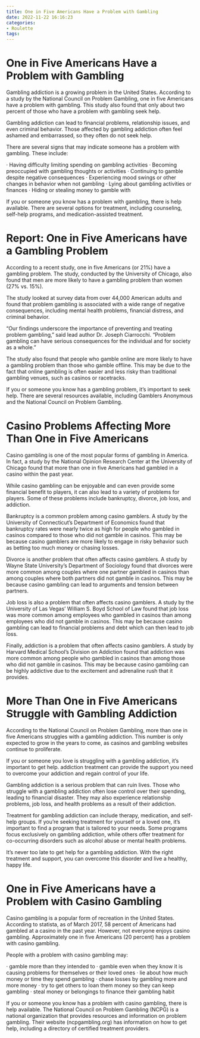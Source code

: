 ```yaml
---
title: One in Five Americans Have a Problem with Gambling
date: 2022-11-22 16:16:23
categories:
- Roulette
tags:
---
```



#  One in Five Americans Have a Problem with Gambling

Gambling addiction is a growing problem in the United States. According to a study by the National Council on Problem Gambling, one in five Americans have a problem with gambling. This study also found that only about two percent of those who have a problem with gambling seek help.

Gambling addiction can lead to financial problems, relationship issues, and even criminal behavior. Those affected by gambling addiction often feel ashamed and embarrassed, so they often do not seek help.

There are several signs that may indicate someone has a problem with gambling. These include:

· Having difficulty limiting spending on gambling activities
· Becoming preoccupied with gambling thoughts or activities
· Continuing to gamble despite negative consequences
· Experiencing mood swings or other changes in behavior when not gambling
· Lying about gambling activities or finances
· Hiding or stealing money to gamble with

If you or someone you know has a problem with gambling, there is help available. There are several options for treatment, including counseling, self-help programs, and medication-assisted treatment.

#  Report: One in Five Americans have a Gambling Problem 

According to a recent study, one in five Americans (or 21%) have a gambling problem. The study, conducted by the University of Chicago, also found that men are more likely to have a gambling problem than women (27% vs. 15%).

The study looked at survey data from over 44,000 American adults and found that problem gambling is associated with a wide range of negative consequences, including mental health problems, financial distress, and criminal behavior.

“Our findings underscore the importance of preventing and treating problem gambling,” said lead author Dr. Joseph Ciarrocchi. “Problem gambling can have serious consequences for the individual and for society as a whole.”

The study also found that people who gamble online are more likely to have a gambling problem than those who gamble offline. This may be due to the fact that online gambling is often easier and less risky than traditional gambling venues, such as casinos or racetracks.

If you or someone you know has a gambling problem, it’s important to seek help. There are several resources available, including Gamblers Anonymous and the National Council on Problem Gambling.

#  Casino Problems Affecting More Than One in Five Americans 

Casino gambling is one of the most popular forms of gambling in America. In fact, a study by the National Opinion Research Center at the University of Chicago found that more than one in five Americans had gambled in a casino within the past year.

While casino gambling can be enjoyable and can even provide some financial benefit to players, it can also lead to a variety of problems for players. Some of these problems include bankruptcy, divorce, job loss, and addiction.

Bankruptcy is a common problem among casino gamblers. A study by the University of Connecticut’s Department of Economics found that bankruptcy rates were nearly twice as high for people who gambled in casinos compared to those who did not gamble in casinos. This may be because casino gamblers are more likely to engage in risky behavior such as betting too much money or chasing losses.

Divorce is another problem that often affects casino gamblers. A study by Wayne State University’s Department of Sociology found that divorces were more common among couples where one partner gambled in casinos than among couples where both partners did not gamble in casinos. This may be because casino gambling can lead to arguments and tension between partners.

Job loss is also a problem that often affects casino gamblers. A study by the University of Las Vegas’ William S. Boyd School of Law found that job loss was more common among employees who gambled in casinos than among employees who did not gamble in casinos. This may be because casino gambling can lead to financial problems and debt which can then lead to job loss.

Finally, addiction is a problem that often affects casino gamblers. A study by Harvard Medical School’s Division on Addiction found that addiction was more common among people who gambled in casinos than among those who did not gamble in casinos. This may be because casino gambling can be highly addictive due to the excitement and adrenaline rush that it provides.

#  More Than One in Five Americans Struggle with Gambling Addiction 

According to the National Council on Problem Gambling, more than one in five Americans struggles with a gambling addiction. This number is only expected to grow in the years to come, as casinos and gambling websites continue to proliferate.

If you or someone you love is struggling with a gambling addiction, it’s important to get help. addiction treatment can provide the support you need to overcome your addiction and regain control of your life.

Gambling addiction is a serious problem that can ruin lives. Those who struggle with a gambling addiction often lose control over their spending, leading to financial disaster. They may also experience relationship problems, job loss, and health problems as a result of their addiction.

Treatment for gambling addiction can include therapy, medication, and self-help groups. If you’re seeking treatment for yourself or a loved one, it’s important to find a program that is tailored to your needs. Some programs focus exclusively on gambling addiction, while others offer treatment for co-occurring disorders such as alcohol abuse or mental health problems.

It’s never too late to get help for a gambling addiction. With the right treatment and support, you can overcome this disorder and live a healthy, happy life.

#  One in Five Americans have a Problem with Casino Gambling

Casino gambling is a popular form of recreation in the United States. According to statista, as of March 2017, 58 percent of Americans had gambled at a casino in the past year. However, not everyone enjoys casino gambling. Approximately one in five Americans (20 percent) has a problem with casino gambling.

People with a problem with casino gambling may:

· gamble more than they intended to
· gamble even when they know it is causing problems for themselves or their loved ones
· lie about how much money or time they spend gambling
· chase losses by gambling more and more money
· try to get others to loan them money so they can keep gambling
· steal money or belongings to finance their gambling habit

If you or someone you know has a problem with casino gambling, there is help available. The National Council on Problem Gambling (NCPG) is a national organization that provides resources and information on problem gambling. Their website (ncpgambling.org) has information on how to get help, including a directory of certified treatment providers.